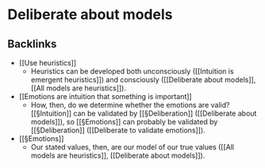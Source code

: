 # Deliberate about models

## Backlinks
* [[Use heuristics]]
	* Heuristics can be developed both unconsciously ([[Intuition is emergent heuristics]]) and consciously ([[Deliberate about models]], [[All models are heuristics]]).
* [[Emotions are intuition that something is important]]
	* How, then, do we determine whether the emotions are valid? [[§Intuition]] can be validated by [[§Deliberation]] ([[Deliberate about models]]), so [[§Emotions]] can probably be validated by [[§Deliberation]] ([[Deliberate to validate emotions]]).
* [[§Emotions]]
	* Our stated values, then, are our model of our true values ([[All models are heuristics]], [[Deliberate about models]]).

<!-- {BearID:279104A9-34A2-4A9A-B8EC-67F6B1492723-689-000005E9DCD3BD59} -->
